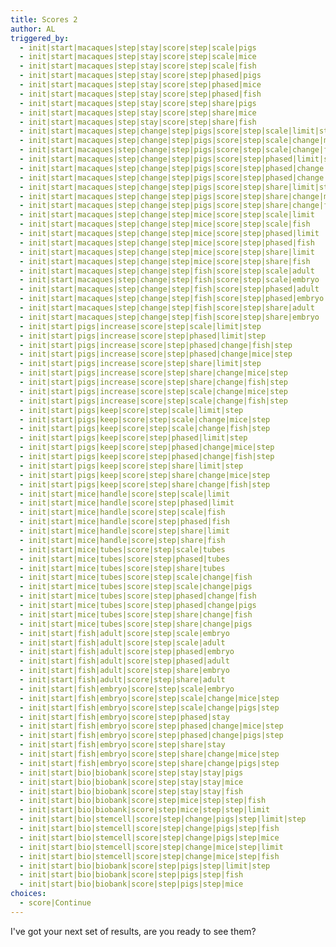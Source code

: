 ```yaml
---
title: Scores 2
author: AL
triggered_by:
  - init|start|macaques|step|stay|score|step|scale|pigs
  - init|start|macaques|step|stay|score|step|scale|mice
  - init|start|macaques|step|stay|score|step|scale|fish
  - init|start|macaques|step|stay|score|step|phased|pigs
  - init|start|macaques|step|stay|score|step|phased|mice
  - init|start|macaques|step|stay|score|step|phased|fish
  - init|start|macaques|step|stay|score|step|share|pigs
  - init|start|macaques|step|stay|score|step|share|mice
  - init|start|macaques|step|stay|score|step|share|fish
  - init|start|macaques|step|change|step|pigs|score|step|scale|limit|step
  - init|start|macaques|step|change|step|pigs|score|step|scale|change|mice|step
  - init|start|macaques|step|change|step|pigs|score|step|scale|change|fish|step
  - init|start|macaques|step|change|step|pigs|score|step|phased|limit|step
  - init|start|macaques|step|change|step|pigs|score|step|phased|change|mice|step
  - init|start|macaques|step|change|step|pigs|score|step|phased|change|fish|step
  - init|start|macaques|step|change|step|pigs|score|step|share|limit|step
  - init|start|macaques|step|change|step|pigs|score|step|share|change|mice|step
  - init|start|macaques|step|change|step|pigs|score|step|share|change|fish|step
  - init|start|macaques|step|change|step|mice|score|step|scale|limit
  - init|start|macaques|step|change|step|mice|score|step|scale|fish
  - init|start|macaques|step|change|step|mice|score|step|phased|limit
  - init|start|macaques|step|change|step|mice|score|step|phased|fish
  - init|start|macaques|step|change|step|mice|score|step|share|limit
  - init|start|macaques|step|change|step|mice|score|step|share|fish
  - init|start|macaques|step|change|step|fish|score|step|scale|adult
  - init|start|macaques|step|change|step|fish|score|step|scale|embryo
  - init|start|macaques|step|change|step|fish|score|step|phased|adult
  - init|start|macaques|step|change|step|fish|score|step|phased|embryo
  - init|start|macaques|step|change|step|fish|score|step|share|adult
  - init|start|macaques|step|change|step|fish|score|step|share|embryo
  - init|start|pigs|increase|score|step|scale|limit|step
  - init|start|pigs|increase|score|step|phased|limit|step
  - init|start|pigs|increase|score|step|phased|change|fish|step
  - init|start|pigs|increase|score|step|phased|change|mice|step
  - init|start|pigs|increase|score|step|share|limit|step
  - init|start|pigs|increase|score|step|share|change|mice|step
  - init|start|pigs|increase|score|step|share|change|fish|step
  - init|start|pigs|increase|score|step|scale|change|mice|step
  - init|start|pigs|increase|score|step|scale|change|fish|step
  - init|start|pigs|keep|score|step|scale|limit|step
  - init|start|pigs|keep|score|step|scale|change|mice|step
  - init|start|pigs|keep|score|step|scale|change|fish|step
  - init|start|pigs|keep|score|step|phased|limit|step
  - init|start|pigs|keep|score|step|phased|change|mice|step
  - init|start|pigs|keep|score|step|phased|change|fish|step
  - init|start|pigs|keep|score|step|share|limit|step
  - init|start|pigs|keep|score|step|share|change|mice|step
  - init|start|pigs|keep|score|step|share|change|fish|step
  - init|start|mice|handle|score|step|scale|limit
  - init|start|mice|handle|score|step|phased|limit
  - init|start|mice|handle|score|step|scale|fish
  - init|start|mice|handle|score|step|phased|fish
  - init|start|mice|handle|score|step|share|limit
  - init|start|mice|handle|score|step|share|fish
  - init|start|mice|tubes|score|step|scale|tubes
  - init|start|mice|tubes|score|step|phased|tubes
  - init|start|mice|tubes|score|step|share|tubes
  - init|start|mice|tubes|score|step|scale|change|fish
  - init|start|mice|tubes|score|step|scale|change|pigs
  - init|start|mice|tubes|score|step|phased|change|fish
  - init|start|mice|tubes|score|step|phased|change|pigs
  - init|start|mice|tubes|score|step|share|change|fish
  - init|start|mice|tubes|score|step|share|change|pigs
  - init|start|fish|adult|score|step|scale|embryo
  - init|start|fish|adult|score|step|scale|adult
  - init|start|fish|adult|score|step|phased|embryo
  - init|start|fish|adult|score|step|phased|adult
  - init|start|fish|adult|score|step|share|embryo
  - init|start|fish|adult|score|step|share|adult
  - init|start|fish|embryo|score|step|scale|embryo
  - init|start|fish|embryo|score|step|scale|change|mice|step
  - init|start|fish|embryo|score|step|scale|change|pigs|step
  - init|start|fish|embryo|score|step|phased|stay
  - init|start|fish|embryo|score|step|phased|change|mice|step
  - init|start|fish|embryo|score|step|phased|change|pigs|step
  - init|start|fish|embryo|score|step|share|stay
  - init|start|fish|embryo|score|step|share|change|mice|step
  - init|start|fish|embryo|score|step|share|change|pigs|step
  - init|start|bio|biobank|score|step|stay|stay|pigs
  - init|start|bio|biobank|score|step|stay|stay|mice
  - init|start|bio|biobank|score|step|stay|stay|fish
  - init|start|bio|biobank|score|step|mice|step|step|fish
  - init|start|bio|biobank|score|step|mice|step|step|limit
  - init|start|bio|stemcell|score|step|change|pigs|step|limit|step
  - init|start|bio|stemcell|score|step|change|pigs|step|fish
  - init|start|bio|stemcell|score|step|change|pigs|step|mice
  - init|start|bio|stemcell|score|step|change|mice|step|limit
  - init|start|bio|stemcell|score|step|change|mice|step|fish
  - init|start|bio|biobank|score|step|pigs|step|limit|step
  - init|start|bio|biobank|score|step|pigs|step|fish
  - init|start|bio|biobank|score|step|pigs|step|mice
choices:
  - score|Continue
---
```

I've got your next set of results, are you ready to see them?
